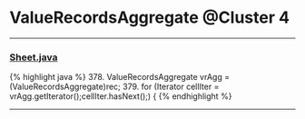 # ValueRecordsAggregate @Cluster 4

***

### [Sheet.java](https://searchcode.com/codesearch/view/15642365/)
{% highlight java %}
378. ValueRecordsAggregate vrAgg = (ValueRecordsAggregate)rec;
379. for (Iterator cellIter = vrAgg.getIterator();cellIter.hasNext();) {
{% endhighlight %}

***


